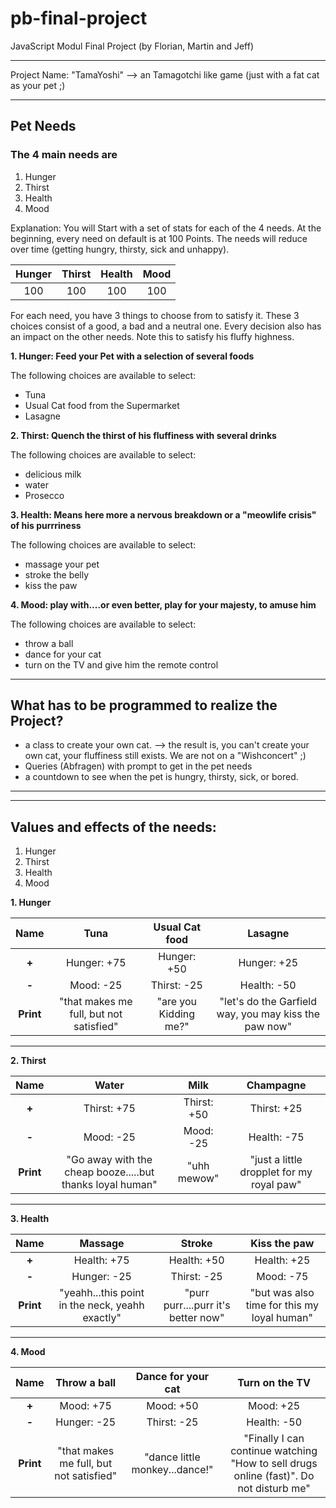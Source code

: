 # pb-final-project
JavaScript Modul Final Project
(by Florian, Martin and Jeff)

-----------------------------------------
Project Name: "TamaYoshi" --> an Tamagotchi like game (just with a fat cat as your pet ;)

-----------------------------------------

## **Pet Needs**
### The 4 main needs are 
1. Hunger 
2. Thirst
3. Health
4. Mood

Explanation:
You will Start with a set of stats for each of the 4 needs. At the beginning, every need on default is at 100 Points. The needs will reduce over time (getting hungry, thirsty, sick and unhappy).

|   Hunger   |   Thirst   |   Health   |    Mood    |
|:----------:|:----------:|:----------:|:----------:|
|    100     |    100     |    100     |    100     |

For each need, you have 3 things to choose from to satisfy it. These 3 choices consist of a good, a bad and a neutral one. Every decision also has an impact on the other needs. Note this to satisfy his fluffy highness.


**1. Hunger: Feed your Pet with a selection of several foods**   

  The following choices are available to select:
- Tuna
- Usual Cat food from the Supermarket
- Lasagne

**2. Thirst: Quench the thirst of his fluffiness with several drinks**   

  The following choices are available to select:
- delicious milk
- water
- Prosecco

**3. Health: Means here more a nervous breakdown or a "meowlife crisis" of his purrriness**   

  The following choices are available to select:
- massage your pet
- stroke the belly
- kiss the paw

**4. Mood: play with....or even better, play for your majesty, to amuse him**   

  The following choices are available to select:
- throw a ball
- dance for your cat
- turn on the TV and give him the remote control
------------------------------------------------------------------

## **What has to be programmed to realize the Project?**
- a class to create your own cat. 
--> the result is, you can't create your own cat, your fluffiness still exists. We are  not on a "Wishconcert" ;)
- Queries (Abfragen) with prompt to get in the pet needs
- a countdown to see when the pet is hungry, thirsty, sick, or bored.

------------------------------------------------------------------
------------------------------------------------------------------

## **Values and effects of the needs:**

1. Hunger 
2. Thirst
3. Health
4. Mood

**1. Hunger**   

|   **Name**    |     Tuna     |   Usual Cat food   |   Lasagne   |
|:-------------:|:------------:|:------------------:|:-----------:|
|     **+**     |  Hunger: +75 |     Hunger: +50    | Hunger: +25 |
|     **-**     |  Mood:   -25 |     Thirst: -25    | Health: -50 |
|   **Print**   | "that makes me full, but not satisfied" | "are you Kidding me?"    | "let's do the Garfield way, you may kiss the paw now" |

------------------------------------------------------------------------

**2. Thirst**   

|   **Name**    |     Water    |        Milk          |  Champagne  |
|:-------------:|:------------:|:--------------------:|:-----------:|
|     **+**     |  Thirst: +75 |     Thirst: +50      | Thirst: +25 |
|     **-**     |  Mood:   -25 |     Mood: -25        | Health: -75 |
|   **Print**   |  "Go away with the cheap booze.....but thanks loyal human" | "uhh mewow"    | "just a little dropplet for my royal paw" |

------------------------------------------------------------------------

**3. Health**   

|   **Name**    |    Massage   |       Stroke       |   Kiss the paw   |
|:-------------:|:------------:|:------------------:|:----------------:|
|     **+**     |  Health: +75 |     Health: +50    | Health: +25      |
|     **-**     |  Hunger: -25 |     Thirst: -25    | Mood: -75        |
|   **Print**   | "yeahh...this point in the neck, yeahh exactly" | "purr purr....purr it's better now"    | "but was also time for this my loyal human" |

------------------------------------------------------------------------

**4. Mood**  

|   **Name**    | Throw a ball | Dance for your cat | Turn on the TV |
|:-------------:|:------------:|:------------------:|:--------------:|
|     **+**     |  Mood: +75   |     Mood: +50      | Mood:   +25    |
|     **-**     |  Hunger: -25 |     Thirst: -25    | Health: -50    |
|   **Print**   | "that makes me full, but not satisfied" | "dance little monkey...dance!"    | "Finally I can continue watching "How to sell drugs online (fast)". Do not disturb me" |


<!-- 
1. First Ideas for the Game

**Hungry: Feed your Pet with delicious food**

Feed with:
- Tuna ("that makes me full, but not satisfied")
- Salmon ("delicious")
- Feed with cheap Cat food from the Supermarket  ("are you Kidding me?")     
- expensive cat food, "the finest of the finest"   ("you may kiss the paw now")
- a Burger ("lets do it")
- Lasagne ("let's do the Garfield way")
=> Hungry:      -50;
=> Happy:       +50;
=> Healthy:     -70;

**Thirsty: Give your pet water, milk or even finer things to drink**

Feed with:
- water ("Go away with the cheap booze.....but thanks loyal human")
=> Healthy:     +50;
=> Hungry:      -50;
=> Happy:       -70;

- delicious milk ("uhh mewow")
- Prosecco ("just a little dropplet for my royal paw") 

**Sickness: heal your pet**

Heal with:
- stroke the belly ("purr purr....purr it's better now")
- massage your pet ("yeahh...this point in the neck, yeahh exactly")
- stroking the head (purr purr....don't stop")
- kiss the paw ("but was also time for this my loyal human")

**Happienes: play with....or even better, play for your cat, to amuse him**

Amuse with:
- dance for your cat ("dance little monkey...dance!")
- throw a ball ("do i look like i'm running after it? Run yourself, I am royalty and this is beneath me.")
- play with the laserpointer ("I'd be chasing the dot if you hadn't cheesed me so fat")
- turn on the TV and give him the remote control ("Finally I can continue watching "How to sell drugs online (fast)". Be quite little human")
------------------------------------------------------------------

## **What has to be programmed to realize the Project?**
- a class to create your own cat. 
 the result is, you can't create your own cat, Yoshi decides who he is and how he looks. We are  not on a "Wishconcert" ;)
- Queries (Abfragen) with prompt to get in the pet properties
- a countdown to see when the pet is hungry, thirsty, sick, or bored.

------------------------------------------------------------------

 -->
